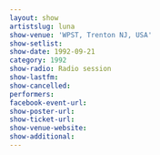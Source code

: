 ```yaml
---
layout: show
artistslug: luna
show-venue: 'WPST, Trenton NJ, USA'
show-setlist: 
show-date: 1992-09-21
category: 1992
show-radio: Radio session
show-lastfm: 
show-cancelled: 
performers: 
facebook-event-url: 
show-poster-url: 
show-ticket-url: 
show-venue-website: 
show-additional: 
---
```


